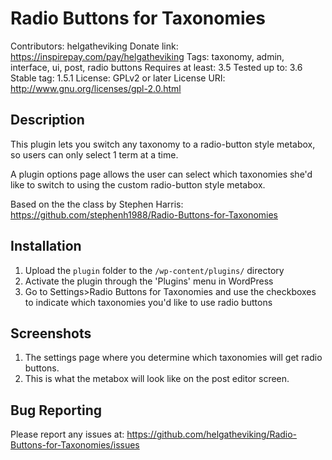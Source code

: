 # Radio Buttons for Taxonomies
Contributors: helgatheviking
Donate link: https://inspirepay.com/pay/helgatheviking
Tags: taxonomy, admin, interface, ui, post, radio buttons
Requires at least: 3.5
Tested up to: 3.6
Stable tag: 1.5.1
License: GPLv2 or later
License URI: http://www.gnu.org/licenses/gpl-2.0.html


## Description

This plugin lets you switch any taxonomy to a radio-button style metabox, so users can only select 1 term at a time.

A plugin options page allows the user can select which taxonomies she'd like to switch to using the custom radio-button style metabox.

Based on the the class by Stephen Harris:
https://github.com/stephenh1988/Radio-Buttons-for-Taxonomies

## Installation

1. Upload the `plugin` folder to the `/wp-content/plugins/` directory
1. Activate the plugin through the 'Plugins' menu in WordPress
1. Go to Settings>Radio Buttons for Taxonomies and use the checkboxes to indicate which taxonomies you'd like to use radio buttons

## Screenshots

1. The settings page where you determine which taxonomies will get radio buttons.
2. This is what the metabox will look like on the post editor screen.

## Bug Reporting

Please report any issues at: https://github.com/helgatheviking/Radio-Buttons-for-Taxonomies/issues